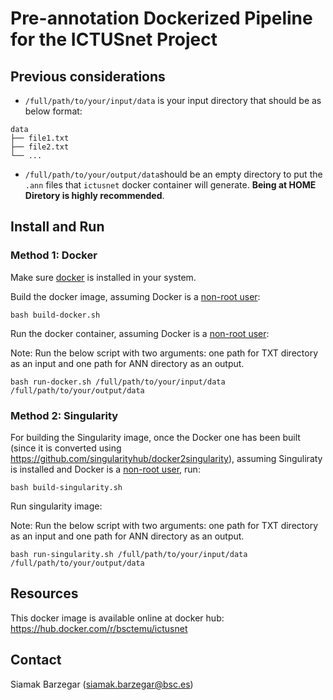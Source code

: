 # Pre-annotation Dockerized Pipeline for the ICTUSnet Project

## Previous considerations

- `/full/path/to/your/input/data` is your input directory that should be as below format:

```
data
├── file1.txt
├── file2.txt
└── ...
```

- `/full/path/to/your/output/data`should be an empty directory to put the `.ann` files that `ictusnet` docker container will generate. **Being at HOME Diretory is highly recommended**.

## Install and Run
### Method 1: Docker
Make sure [docker](https://docs.docker.com/engine/install/) is installed in your system.

Build the docker image, assuming Docker is a [non-root user](https://docs.docker.com/engine/install/linux-postinstall/):

```
bash build-docker.sh
```

Run the docker container, assuming Docker is a [non-root user](https://docs.docker.com/engine/install/linux-postinstall/):

Note: Run the below script with two arguments: one path for TXT directory as an input and one path for ANN directory as an output.

```
bash run-docker.sh /full/path/to/your/input/data /full/path/to/your/output/data
```

### Method 2: Singularity

For building the Singularity image, once the Docker one has been built (since it is converted using https://github.com/singularityhub/docker2singularity), assuming Singuliraty is installed and Docker is a [non-root user](https://docs.docker.com/engine/install/linux-postinstall/), run:

```
bash build-singularity.sh
```

Run singularity image:

Note: Run the below script with two arguments: one path for TXT directory as an input and one path for ANN directory as an output.
```
bash run-singularity.sh /full/path/to/your/input/data /full/path/to/your/output/data
```

## Resources

This docker image is available online at docker hub:
https://hub.docker.com/r/bsctemu/ictusnet

## Contact
Siamak Barzegar (siamak.barzegar@bsc.es)
